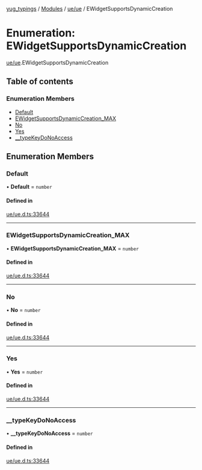 [yug_typings](../README.md) / [Modules](../modules.md) / [ue/ue](../modules/ue_ue.md) / EWidgetSupportsDynamicCreation

# Enumeration: EWidgetSupportsDynamicCreation

[ue/ue](../modules/ue_ue.md).EWidgetSupportsDynamicCreation

## Table of contents

### Enumeration Members

- [Default](ue_ue.EWidgetSupportsDynamicCreation.md#default)
- [EWidgetSupportsDynamicCreation\_MAX](ue_ue.EWidgetSupportsDynamicCreation.md#ewidgetsupportsdynamiccreation_max)
- [No](ue_ue.EWidgetSupportsDynamicCreation.md#no)
- [Yes](ue_ue.EWidgetSupportsDynamicCreation.md#yes)
- [\_\_typeKeyDoNoAccess](ue_ue.EWidgetSupportsDynamicCreation.md#__typekeydonoaccess)

## Enumeration Members

### Default

• **Default** = `number`

#### Defined in

[ue/ue.d.ts:33644](https://github.com/YugMetaverse/yug_typings/blob/b7d9b19/ue/ue.d.ts#L33644)

___

### EWidgetSupportsDynamicCreation\_MAX

• **EWidgetSupportsDynamicCreation\_MAX** = `number`

#### Defined in

[ue/ue.d.ts:33644](https://github.com/YugMetaverse/yug_typings/blob/b7d9b19/ue/ue.d.ts#L33644)

___

### No

• **No** = `number`

#### Defined in

[ue/ue.d.ts:33644](https://github.com/YugMetaverse/yug_typings/blob/b7d9b19/ue/ue.d.ts#L33644)

___

### Yes

• **Yes** = `number`

#### Defined in

[ue/ue.d.ts:33644](https://github.com/YugMetaverse/yug_typings/blob/b7d9b19/ue/ue.d.ts#L33644)

___

### \_\_typeKeyDoNoAccess

• **\_\_typeKeyDoNoAccess** = `number`

#### Defined in

[ue/ue.d.ts:33644](https://github.com/YugMetaverse/yug_typings/blob/b7d9b19/ue/ue.d.ts#L33644)
